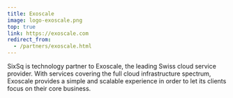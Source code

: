 ```yaml
---
title: Exoscale
image: logo-exoscale.png
top: true
link: https://exoscale.com
redirect_from:
  - /partners/exoscale.html
---
```


SixSq is technology partner to Exoscale, the leading Swiss cloud service provider. With services covering the full cloud infrastructure spectrum, Exoscale provides a simple and scalable experience in order to let its clients focus on their core business.
